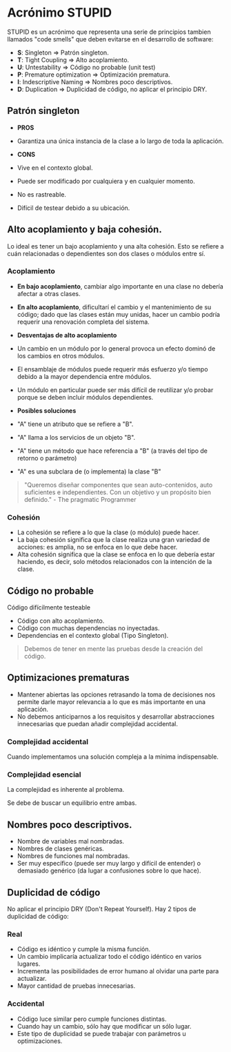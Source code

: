 # Acrónimo STUPID

STUPID es un acrónimo que representa una serie de principios tambien llamados
"code smells" que deben evitarse en el desarrollo de software:

- **S**: Singleton => Patrón singleton.
- **T**: Tight Coupling => Alto acoplamiento.
- **U**: Untestability => Código no probable (unit test)
- **P**: Premature optimization => Optimización prematura.
- **I**: Indescriptive Naming => Nombres poco descriptivos.
- **D**: Duplication => Duplicidad de código, no aplicar el principio DRY.

## Patrón singleton

- **PROS**

- Garantiza una única instancia de la clase a lo largo de toda la aplicación.

- **CONS**

- Vive en el contexto global.
- Puede ser modificado por cualquiera y en cualquier momento.
- No es rastreable.
- Difícil de testear debido a su ubicación.

## Alto acoplamiento y baja cohesión.

Lo ideal es tener un bajo acoplamiento y una alta cohesión. Esto se refiere a
cuán relacionadas o dependientes son dos clases o módulos entre sí.

### Acoplamiento

- **En bajo acoplamiento**, cambiar algo importante en una clase no debería
  afectar a otras clases.
- **En alto acoplamiento**, dificultarí el cambio y el mantenimiento de su
  código; dado que las clases están muy unidas, hacer un cambio podría requerir
  una renovación completa del sistema.

- **Desventajas de alto acoplamiento**

- Un cambio en un módulo por lo general provoca un efecto dominó de los cambios
  en otros módulos.
- El ensamblaje de módulos puede requerir más esfuerzo y/o tiempo debido a la
  mayor dependencia entre módulos.
- Un módulo en particular puede ser más difícil de reutilizar y/o probar porque
  se deben incluir módulos dependientes.

- **Posibles soluciones**

- "A" tiene un atributo que se refiere a "B".
- "A" llama a los servicios de un objeto "B".
- "A" tiene un método que hace referencia a "B" (a través del tipo de retorno o
  parámetro)
- "A" es una subclara de (o implementa) la clase "B"

> "Queremos diseñar componentes que sean auto-contenidos, auto suficientes e
> independientes. Con un objetivo y un propósito bien definido." - The pragmatic
> Programmer

### **Cohesión**

- La cohesión se refiere a lo que la clase (o módulo) puede hacer.
- La baja cohesión significa que la clase realiza una gran variedad de acciones:
  es amplia, no se enfoca en lo que debe hacer.
- Alta cohesión significa que la clase se enfoca en lo que debería estar
  haciendo, es decir, solo métodos relacionados con la intención de la clase.

## Código no probable

Código difícilmente testeable

- Código con alto acoplamiento.
- Código con muchas dependencias no inyectadas.
- Dependencias en el contexto global (Tipo Singleton).

> Debemos de tener en mente las pruebas desde la creación del código.

## Optimizaciones prematuras

- Mantener abiertas las opciones retrasando la toma de decisiones nos permite
  darle mayor relevancia a lo que es más importante en una aplicación.
- No debemos anticiparnos a los requisitos y desarrollar abstracciones
  innecesarias que puedan añadir complejidad accidental.

### Complejidad accidental

Cuando implementamos una solución compleja a la mínima indispensable.

### Complejidad esencial

La complejidad es inherente al problema.

Se debe de buscar un equilibrio entre ambas.

## Nombres poco descriptivos.

- Nombre de variables mal nombradas.
- Nombres de clases genéricas.
- Nombres de funciones mal nombradas.
- Ser muy específico (puede ser muy largo y difícil de entender) o demasiado
  genérico (da lugar a confusiones sobre lo que hace).

## Duplicidad de código

No aplicar el principio DRY (Don't Repeat Yourself). Hay 2 tipos de duplicidad
de código:

### Real

- Código es idéntico y cumple la misma función.
- Un cambio implicaría actualizar todo el código idéntico en varios lugares.
- Incrementa las posibilidades de error humano al olvidar una parte para
  actualizar.
- Mayor cantidad de pruebas innecesarias.

### Accidental

- Código luce similar pero cumple funciones distintas.
- Cuando hay un cambio, sólo hay que modificar un sólo lugar.
- Este tipo de duplicidad se puede trabajar con parámetros u optimizaciones.

